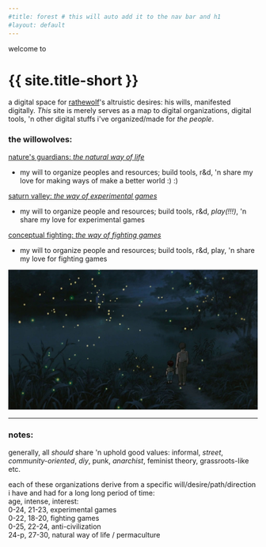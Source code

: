 ```yaml
---
#title: forest # this will auto add it to the nav bar and h1
#layout: default
---
```

welcome to
# {{ site.title-short }}
  
a digital space for [rathewolf](https://rathewolf.com)'s altruistic desires: his wills, manifested digitally. *This* site is merely serves as a map to digital organizations, digital tools, 'n other digital stuffs i've organized/made for *the people*.
  
### the willowolves:
[nature's guardians: *the natural way of life*](https://natural.willowolf.com/)
- my will to organize peoples and resources;  build tools, r&d, 'n share my love for making ways of make a better world :) :)

[saturn valley: *the way of experimental games*](https://experimental.willowolf.com)
- my will to organize people and resources; build tools, r&d, *play(!!!)*, 'n share my love for experimental games

[conceptual fighting: *the way of fighting games*](https://fighting.willowolf.com)
- my will to organize people and resources; build tools, r&d, play, 'n share my love for fighting games

![](assets/images/graveyard-of-fireflies.jpg?raw=true) 

---

### notes:
generally, all *should* share 'n uphold good values: informal, *street*, *community-oriented*, *diy*, punk, *anarchist*, feminist theory, grassroots-like etc.

each of these organizations derive from a specific will/desire/path/direction i have and had for a long long period of time:  
age, intense, interest:  
0-24, 21-23, experimental games  
0-22, 18-20, fighting games  
0-25, 22-24, anti-civilization  
24-p, 27-30, natural way of life / permaculture

